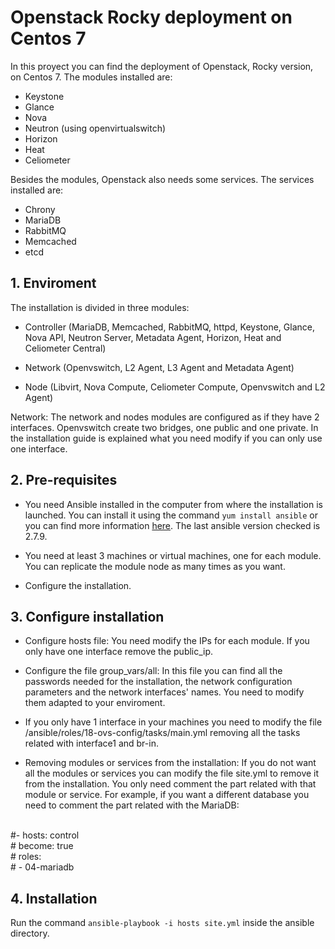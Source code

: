 # Openstack Rocky deployment on Centos 7
In this proyect you can find the deployment of Openstack, Rocky version, on Centos 7. The modules installed are:
- Keystone
- Glance
- Nova
- Neutron (using openvirtualswitch)
- Horizon
- Heat
- Celiometer

Besides the modules, Openstack also needs some services. The services installed are:
- Chrony
- MariaDB
- RabbitMQ
- Memcached
- etcd

## 1. Enviroment
The installation is divided in three modules:
- Controller (MariaDB, Memcached, RabbitMQ, httpd, Keystone, Glance, Nova API, Neutron Server, Metadata Agent, Horizon, Heat and Celiometer Central)

- Network (Openvswitch, L2 Agent, L3 Agent and Metadata Agent)

- Node (Libvirt, Nova Compute, Celiometer Compute, Openvswitch and L2 Agent)

Network: The network and nodes modules are configured as if they have 2 interfaces. Openvswitch create two bridges, one public and one private. In the installation guide is explained what you need modify if you can only use one interface.

## 2. Pre-requisites
- You need Ansible installed in the computer from where the installation is launched. You can install it using the command `yum install ansible` or you can find more information [here](https://docs.ansible.com/ansible/latest/installation_guide/intro_installation.html?extIdCarryOver=true&sc_cid=701f2000001OH7YAAW#latest-release-via-dnf-or-yum). The last ansible version checked is 2.7.9.

- You need at least 3 machines or virtual machines, one for each module. You can replicate the module node as many times as you want.

- Configure the installation.

## 3. Configure installation
- Configure hosts file: You need modify the IPs for each module. If you only have one interface remove the public_ip.

- Configure the file group_vars/all: In this file you can find all the passwords needed for the installation, the network configuration parameters and the network interfaces' names. You need to modify them adapted to your enviroment.

- If you only have 1 interface in your machines you need to modify the file /ansible/roles/18-ovs-config/tasks/main.yml removing all the tasks related with interface1 and br-in.

- Removing modules or services from the installation: If you do not want all the modules or services you can modify the file site.yml to remove it from the installation. You only need comment the part related with that module or service. For example, if you want a different database you need to comment the part related with the MariaDB:
<br />
#- hosts: control
<br />
#  become: true
<br />
#  roles:
<br />
#    - 04-mariadb

## 4. Installation
Run the command `ansible-playbook -i hosts site.yml` inside the ansible directory.

